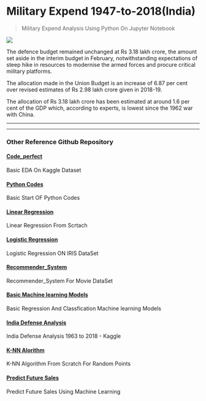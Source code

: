 # Military Expend 1947-to-2018(India)
> Military Expend Analysis Using Python On Jupyter Notebook
 
![](https://cdn.dnaindia.com/sites/default/files/styles/full/public/2017/09/01/605966-542499-artillery-display-republic-day-pti.jpg)

The defence budget remained unchanged at Rs 3.18 lakh crore, the amount set aside in the interim budget in February, notwithstanding expectations of steep hike in resources to modernise the armed forces and procure critical military platforms.

The allocation made in the Union Budget is an increase of 6.87 per cent over revised estimates of Rs 2.98 lakh crore given in 2018-19.

The allocation of Rs 3.18 lakh crore has been estimated at around 1.6 per cent of the GDP which, according to experts, is lowest since the 1962 war with China.

---
---
### Other Reference Github Repository

#### [Code_perfect](https://codeperfectplus.github.io/codes_perfect/)
Basic EDA On Kaggle Dataset
#### [Python Codes](https://codeperfectplus.github.io/python-codes/)
Basic Start OF Python Codes
#### [Linear Regression](https://codeperfectplus.github.io/LinearRegression_from_Scratch/)
Linear Regression From Scrtach
#### [Logistic Regression](https://codeperfectplus.github.io/Logistic-Regression-From-Scratch-on-IRIS-Dataset/)
Logistic Regression ON IRIS DataSet
#### [Recommender_System](https://codeperfectplus.github.io/Recommender-Systems-Test/)
Recommender_System For Movie DataSet
#### [Basic Machine learning Models](https://codeperfectplus.github.io/Basic-Machine-Learning-Models/)
Basic Regression And Classfication Machine learning Models
#### [India Defense Analysis](https://codeperfectplus.github.io/Military-Expend-1963-to-2018-India-compare-to-world/)
India Defense Analysis 1963 to 2018 - Kaggle
#### [K-NN Alorithm](https://codeperfectplus.github.io/K-NN-Algorithm-From-Scratch/)
K-NN Algorithm From Scratch For Random Points
#### [Predict Future Sales](https://codeperfectplus.github.io/competitive_data_science_predict_future_sales/)
Predict Future Sales Using Machine Learning
